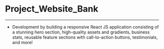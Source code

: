 # Project_Website_Bank

---

- Development by building a responsive React JS application consisting of a stunning hero section, high-quality assets and gradients, business stats, reusable feature sections with call-to-action buttons, testimonials, and more!
